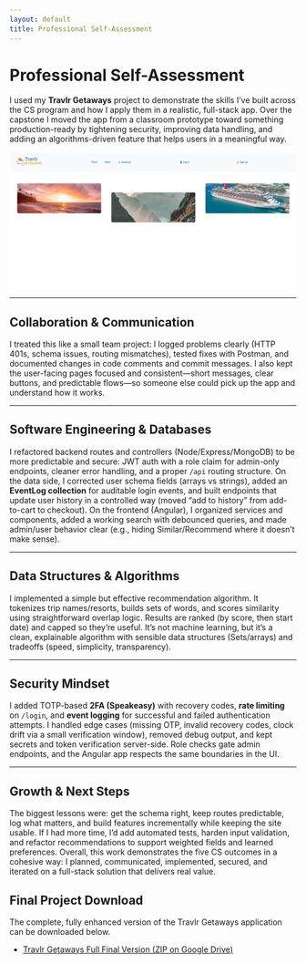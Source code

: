 ```yaml
---
layout: default
title: Professional Self-Assessment
---
```


<link rel="stylesheet" href="../assets/css/custom.css">

# Professional Self-Assessment

I used my **Travlr Getaways** project to demonstrate the skills I’ve built across the CS program and how I apply them in a realistic, full-stack app. Over the capstone I moved the app from a classroom prototype toward something production-ready by tightening security, improving data handling, and adding an algorithms-driven feature that helps users in a meaningful way.

![Travlr Getaways Homepage](../artifacts/software-design/images/TravlrHomePage.jpg)

---

## Collaboration & Communication

I treated this like a small team project: I logged problems clearly (HTTP 401s, schema issues, routing mismatches), tested fixes with Postman, and documented changes in code comments and commit messages. I also kept the user-facing pages focused and consistent—short messages, clear buttons, and predictable flows—so someone else could pick up the app and understand how it works.



---

## Software Engineering & Databases

I refactored backend routes and controllers (Node/Express/MongoDB) to be more predictable and secure: JWT auth with a role claim for admin-only endpoints, cleaner error handling, and a proper `/api` routing structure. On the data side, I corrected user schema fields (arrays vs strings), added an **EventLog collection** for auditable login events, and built endpoints that update user history in a controlled way (moved “add to history” from add-to-cart to checkout). On the frontend (Angular), I organized services and components, added a working search with debounced queries, and made admin/user behavior clear (e.g., hiding Similar/Recommend where it doesn’t make sense).



---

## Data Structures & Algorithms

I implemented a simple but effective recommendation algorithm. It tokenizes trip names/resorts, builds sets of words, and scores similarity using straightforward overlap logic. Results are ranked (by score, then start date) and capped so they’re useful. It’s not machine learning, but it’s a clean, explainable algorithm with sensible data structures (Sets/arrays) and tradeoffs (speed, simplicity, transparency).



---

## Security Mindset

I added TOTP-based **2FA (Speakeasy)** with recovery codes, **rate limiting** on `/login`, and **event logging** for successful and failed authentication attempts. I handled edge cases (missing OTP, invalid recovery codes, clock drift via a small verification window), removed debug output, and kept secrets and token verification server-side. Role checks gate admin endpoints, and the Angular app respects the same boundaries in the UI.



---

## Growth & Next Steps

The biggest lessons were: get the schema right, keep routes predictable, log what matters, and build features incrementally while keeping the site usable. If I had more time, I’d add automated tests, harden input validation, and refactor recommendations to support weighted fields and learned preferences. Overall, this work demonstrates the five CS outcomes in a cohesive way: I planned, communicated, implemented, secured, and iterated on a full-stack solution that delivers real value.

## Final Project Download
The complete, fully enhanced version of the Travlr Getaways application can be downloaded below.

- [Travlr Getaways Full Final Version (ZIP on Google Drive)](https://drive.google.com/file/d/1ntbJnwLSFvVU1hsqGzuvbalb1Zog1KmY/view?usp=drive_link)



